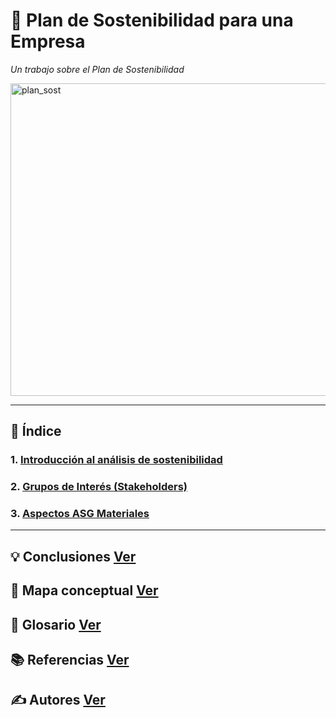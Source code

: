 # 📔 Plan de Sostenibilidad para una Empresa

_Un trabajo sobre el Plan de Sostenibilidad_

<img src="img/" alt="plan_sost" width="1200" height="500">

---

## 📑 Índice

### 1. [Introducción al análisis de sostenibilidad](introduccion.md)
### 2. [Grupos de Interés (Stakeholders)](stakeholders.md)
### 3. [Aspectos ASG Materiales](aspectos.md)

---

## 💡 Conclusiones [Ver](conclusiones.md)

## 🧷 Mapa conceptual [Ver](mapa_conceptual.md)

## 📖 Glosario [Ver](glosario.md)

## 📚 Referencias [Ver](referencias.md)

## ✍️ Autores [Ver](autores.md)
